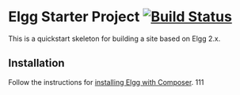 Elgg Starter Project [![Build Status](https://travis-ci.org/Elgg/starter-project.svg?branch=master)](https://travis-ci.org/Elgg/starter-project)
====

This is a quickstart skeleton for building a site based on Elgg 2.x.

## Installation

Follow the instructions for [installing Elgg with Composer](http://learn.elgg.org/en/stable/intro/install.html#overview).
111